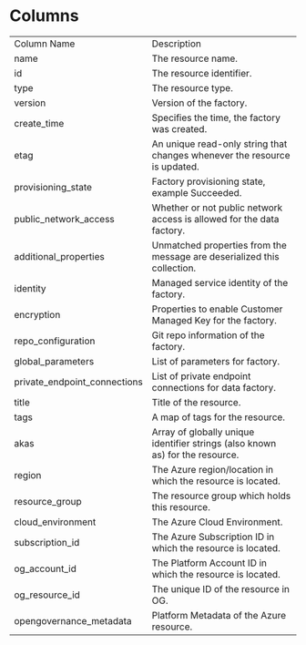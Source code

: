 # Columns  

<table>
	<tr><td>Column Name</td><td>Description</td></tr>
	<tr><td>name</td><td>The resource name.</td></tr>
	<tr><td>id</td><td>The resource identifier.</td></tr>
	<tr><td>type</td><td>The resource type.</td></tr>
	<tr><td>version</td><td>Version of the factory.</td></tr>
	<tr><td>create_time</td><td>Specifies the time, the factory was created.</td></tr>
	<tr><td>etag</td><td>An unique read-only string that changes whenever the resource is updated.</td></tr>
	<tr><td>provisioning_state</td><td>Factory provisioning state, example Succeeded.</td></tr>
	<tr><td>public_network_access</td><td>Whether or not public network access is allowed for the data factory.</td></tr>
	<tr><td>additional_properties</td><td>Unmatched properties from the message are deserialized this collection.</td></tr>
	<tr><td>identity</td><td>Managed service identity of the factory.</td></tr>
	<tr><td>encryption</td><td>Properties to enable Customer Managed Key for the factory.</td></tr>
	<tr><td>repo_configuration</td><td>Git repo information of the factory.</td></tr>
	<tr><td>global_parameters</td><td>List of parameters for factory.</td></tr>
	<tr><td>private_endpoint_connections</td><td>List of private endpoint connections for data factory.</td></tr>
	<tr><td>title</td><td>Title of the resource.</td></tr>
	<tr><td>tags</td><td>A map of tags for the resource.</td></tr>
	<tr><td>akas</td><td>Array of globally unique identifier strings (also known as) for the resource.</td></tr>
	<tr><td>region</td><td>The Azure region/location in which the resource is located.</td></tr>
	<tr><td>resource_group</td><td>The resource group which holds this resource.</td></tr>
	<tr><td>cloud_environment</td><td>The Azure Cloud Environment.</td></tr>
	<tr><td>subscription_id</td><td>The Azure Subscription ID in which the resource is located.</td></tr>
	<tr><td>og_account_id</td><td>The Platform Account ID in which the resource is located.</td></tr>
	<tr><td>og_resource_id</td><td>The unique ID of the resource in OG.</td></tr>
	<tr><td>opengovernance_metadata</td><td>Platform Metadata of the Azure resource.</td></tr>
</table>